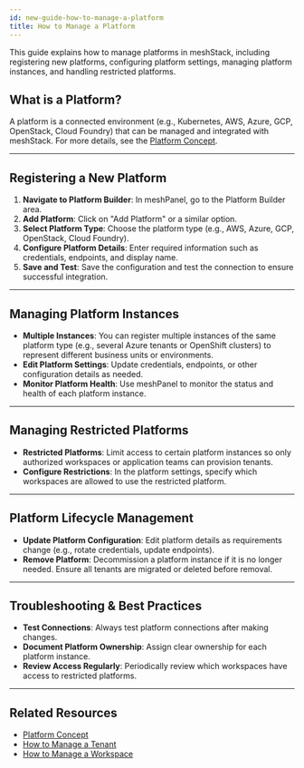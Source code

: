 ```yaml
---
id: new-guide-how-to-manage-a-platform
title: How to Manage a Platform
---
```


This guide explains how to manage platforms in meshStack, including registering new platforms, configuring platform settings, managing platform instances, and handling restricted platforms.

## What is a Platform?
A platform is a connected environment (e.g., Kubernetes, AWS, Azure, GCP, OpenStack, Cloud Foundry) that can be managed and integrated with meshStack. For more details, see the [Platform Concept](new-concept-platform).

---

## Registering a New Platform
1. **Navigate to Platform Builder**: In meshPanel, go to the Platform Builder area.
2. **Add Platform**: Click on "Add Platform" or a similar option.
3. **Select Platform Type**: Choose the platform type (e.g., AWS, Azure, GCP, OpenStack, Cloud Foundry).
4. **Configure Platform Details**: Enter required information such as credentials, endpoints, and display name.
5. **Save and Test**: Save the configuration and test the connection to ensure successful integration.

---

## Managing Platform Instances
- **Multiple Instances**: You can register multiple instances of the same platform type (e.g., several Azure tenants or OpenShift clusters) to represent different business units or environments.
- **Edit Platform Settings**: Update credentials, endpoints, or other configuration details as needed.
- **Monitor Platform Health**: Use meshPanel to monitor the status and health of each platform instance.

---

## Managing Restricted Platforms
- **Restricted Platforms**: Limit access to certain platform instances so only authorized workspaces or application teams can provision tenants.
- **Configure Restrictions**: In the platform settings, specify which workspaces are allowed to use the restricted platform.

---

## Platform Lifecycle Management
- **Update Platform Configuration**: Edit platform details as requirements change (e.g., rotate credentials, update endpoints).
- **Remove Platform**: Decommission a platform instance if it is no longer needed. Ensure all tenants are migrated or deleted before removal.

---

## Troubleshooting & Best Practices
- **Test Connections**: Always test platform connections after making changes.
- **Document Platform Ownership**: Assign clear ownership for each platform instance.
- **Review Access Regularly**: Periodically review which workspaces have access to restricted platforms.

---

## Related Resources
- [Platform Concept](new-concept-platform)
- [How to Manage a Tenant](new-guide-how-to-manage-a-tenant)
- [How to Manage a Workspace](new-guide-how-to-manage-a-workspace)
